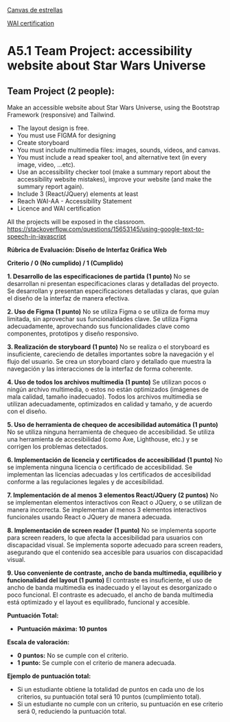 [Canvas de estrellas](https://codepen.io/MadeByMike/pen/NWBLww)

[WAI certification](https://wave.webaim.org/report#/https://gastbr.github.io/DEW.DOR--Accesibility/)
 # A5.1 Team Project: accessibility website about Star Wars Universe
## Team Project (2 people):
Make an accessible website about Star Wars Universe, using the Bootstrap Framework (responsive) and Tailwind.

* The layout design is free.
* You must use FIGMA for designing
* Create storyboard
* You must include multimedia files: images, sounds, videos, and canvas.
* You must include a read speaker tool, and alternative text (in every image, video, …etc).
* Use an accessibility checker tool (make a summary report about the accessibility website mistakes), improve your website (and make the summary report again). 
* Include 3 (React/JQuery) elements at least
* Reach WAI-AA - Accessibility Statement 
* Licence and WAI certification

All the projects will be exposed in the classroom.
https://stackoverflow.com/questions/15653145/using-google-text-to-speech-in-javascript

**Rúbrica de Evaluación: Diseño de Interfaz Gráfica Web**

**Criterio / 0 (No cumplido) / 1 (Cumplido)**

**1. Desarrollo de las especificaciones de partida**
**(1 punto)**
No se desarrollan ni presentan especificaciones claras y detalladas del proyecto.
Se desarrollan y presentan especificaciones detalladas y claras, que guían el diseño de la interfaz de manera efectiva.

**2. Uso de Figma**
**(1 punto)**
No se utiliza Figma o se utiliza de forma muy limitada, sin aprovechar sus funcionalidades clave.
Se utiliza Figma adecuadamente, aprovechando sus funcionalidades clave como componentes, prototipos y diseño responsivo.

**3. Realización de storyboard**
**(1 punto)**
No se realiza o el storyboard es insuficiente, careciendo de detalles importantes sobre la navegación y el flujo del usuario.
Se crea un storyboard claro y detallado que muestra la navegación y las interacciones de la interfaz de forma coherente.

**4. Uso de todos los archivos multimedia**
**(1 punto)**
Se utilizan pocos o ningún archivo multimedia, o estos no están optimizados (imágenes de mala calidad, tamaño inadecuado).
Todos los archivos multimedia se utilizan adecuadamente, optimizados en calidad y tamaño, y de acuerdo con el diseño.

**5. Uso de herramienta de chequeo de accesibilidad automática**
**(1 punto)**
No se utiliza ninguna herramienta de chequeo de accesibilidad.
Se utiliza una herramienta de accesibilidad (como Axe, Lighthouse, etc.) y se corrigen los problemas detectados.

**6. Implementación de licencia y certificados de accesibilidad**
**(1 punto)**
No se implementa ninguna licencia o certificado de accesibilidad.
Se implementan las licencias adecuadas y los certificados de accesibilidad conforme a las regulaciones legales y de accesibilidad.

**7. Implementación de al menos 3 elementos React/JQuery**
**(2 puntos)**
No se implementan elementos interactivos con React o JQuery, o se utilizan de manera incorrecta.
Se implementan al menos 3 elementos interactivos funcionales usando React o JQuery de manera adecuada.

**8. Implementación de screen reader**
**(1 punto)**
No se implementa soporte para screen readers, lo que afecta la accesibilidad para usuarios con discapacidad visual.
Se implementa soporte adecuado para screen readers, asegurando que el contenido sea accesible para usuarios con discapacidad visual.

**9. Uso conveniente de contraste, ancho de banda multimedia, equilibrio y funcionalidad del layout (1 punto)**
El contraste es insuficiente, el uso de ancho de banda multimedia es inadecuado y el layout es desorganizado o poco funcional.
El contraste es adecuado, el ancho de banda multimedia está optimizado y el layout es equilibrado, funcional y accesible.

**Puntuación Total:**
* **Puntuación máxima: 10 puntos**

**Escala de valoración:**
   * **0 puntos:** No se cumple con el criterio.
   * **1 punto:** Se cumple con el criterio de manera adecuada.

**Ejemplo de puntuación total:**
* Si un estudiante obtiene la totalidad de puntos en cada uno de los criterios, su puntuación total será 10 puntos (cumplimiento total).
* Si un estudiante no cumple con un criterio, su puntuación en ese criterio será 0, reduciendo la puntuación total.
